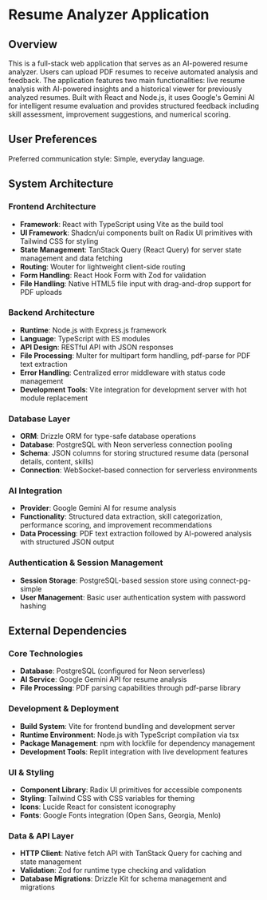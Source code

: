 # Resume Analyzer Application

## Overview

This is a full-stack web application that serves as an AI-powered resume analyzer. Users can upload PDF resumes to receive automated analysis and feedback. The application features two main functionalities: live resume analysis with AI-powered insights and a historical viewer for previously analyzed resumes. Built with React and Node.js, it uses Google's Gemini AI for intelligent resume evaluation and provides structured feedback including skill assessment, improvement suggestions, and numerical scoring.

## User Preferences

Preferred communication style: Simple, everyday language.

## System Architecture

### Frontend Architecture
- **Framework**: React with TypeScript using Vite as the build tool
- **UI Framework**: Shadcn/ui components built on Radix UI primitives with Tailwind CSS for styling
- **State Management**: TanStack Query (React Query) for server state management and data fetching
- **Routing**: Wouter for lightweight client-side routing
- **Form Handling**: React Hook Form with Zod for validation
- **File Handling**: Native HTML5 file input with drag-and-drop support for PDF uploads

### Backend Architecture
- **Runtime**: Node.js with Express.js framework
- **Language**: TypeScript with ES modules
- **API Design**: RESTful API with JSON responses
- **File Processing**: Multer for multipart form handling, pdf-parse for PDF text extraction
- **Error Handling**: Centralized error middleware with status code management
- **Development Tools**: Vite integration for development server with hot module replacement

### Database Layer
- **ORM**: Drizzle ORM for type-safe database operations
- **Database**: PostgreSQL with Neon serverless connection pooling
- **Schema**: JSON columns for storing structured resume data (personal details, content, skills)
- **Connection**: WebSocket-based connection for serverless environments

### AI Integration
- **Provider**: Google Gemini AI for resume analysis
- **Functionality**: Structured data extraction, skill categorization, performance scoring, and improvement recommendations
- **Data Processing**: PDF text extraction followed by AI-powered analysis with structured JSON output

### Authentication & Session Management
- **Session Storage**: PostgreSQL-based session store using connect-pg-simple
- **User Management**: Basic user authentication system with password hashing

## External Dependencies

### Core Technologies
- **Database**: PostgreSQL (configured for Neon serverless)
- **AI Service**: Google Gemini API for resume analysis
- **File Processing**: PDF parsing capabilities through pdf-parse library

### Development & Deployment
- **Build System**: Vite for frontend bundling and development server
- **Runtime Environment**: Node.js with TypeScript compilation via tsx
- **Package Management**: npm with lockfile for dependency management
- **Development Tools**: Replit integration with live development features

### UI & Styling
- **Component Library**: Radix UI primitives for accessible components
- **Styling**: Tailwind CSS with CSS variables for theming
- **Icons**: Lucide React for consistent iconography
- **Fonts**: Google Fonts integration (Open Sans, Georgia, Menlo)

### Data & API Layer
- **HTTP Client**: Native fetch API with TanStack Query for caching and state management
- **Validation**: Zod for runtime type checking and validation
- **Database Migrations**: Drizzle Kit for schema management and migrations